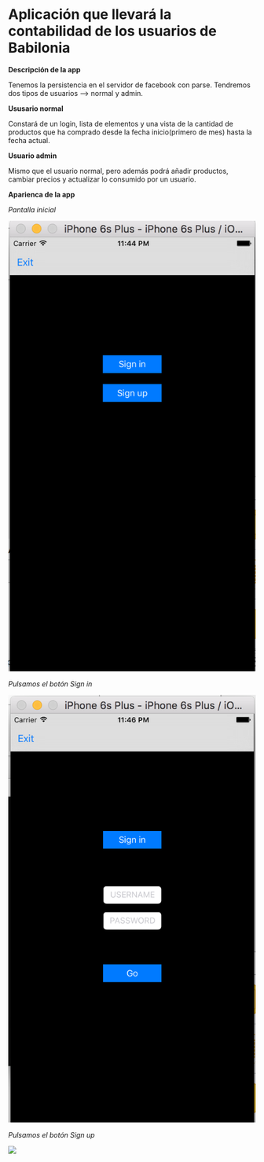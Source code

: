 # Aplicación que llevará la contabilidad de los usuarios de Babilonia

 **Descripción de la app**
 
Tenemos la persistencia en el servidor de facebook con parse.
Tendremos dos tipos de usuarios --> normal y admin.

**Ususario normal**

Constará de un login, lista de elementos y una vista de la cantidad de productos que ha comprado desde la fecha inicio(primero de mes) hasta la fecha actual.

**Usuario admin**

Mismo que el usuario normal, pero además podrá añadir productos, cambiar precios y actualizar lo consumido por un usuario.

**Aparienca de la app**

*Pantalla inicial*

![](img/PantallaInicio.png)

*Pulsamos el botón Sign in*

![](img/SignIn.png)

*Pulsamos el botón Sign up*

![](img/SignUp,png)
